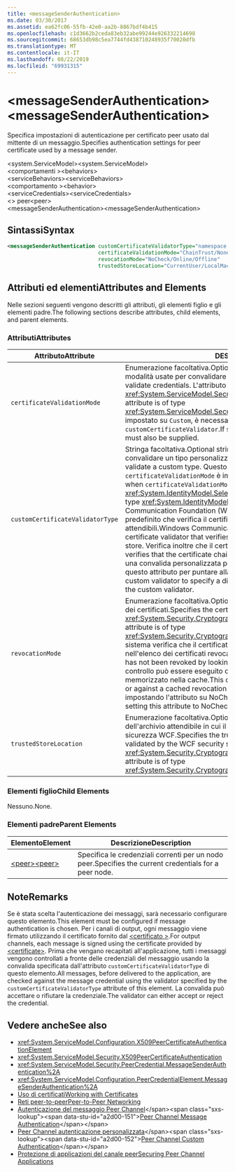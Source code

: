 ```yaml
---
title: <messageSenderAuthentication>
ms.date: 03/30/2017
ms.assetid: ea62fc06-55fb-42e0-aa2b-8867bdf4b415
ms.openlocfilehash: c1d3662b2ceda83eb32abe99244e926332214698
ms.sourcegitcommit: 68653db98c5ea7744fd438710248935f70020dfb
ms.translationtype: MT
ms.contentlocale: it-IT
ms.lasthandoff: 08/22/2019
ms.locfileid: "69931315"
---
```

# <a name="messagesenderauthentication"></a><span data-ttu-id="a2d00-101">\<messageSenderAuthentication></span><span class="sxs-lookup"><span data-stu-id="a2d00-101">\<messageSenderAuthentication></span></span>
<span data-ttu-id="a2d00-102">Specifica impostazioni di autenticazione per certificato peer usato dal mittente di un messaggio.</span><span class="sxs-lookup"><span data-stu-id="a2d00-102">Specifies authentication settings for peer certificate used by a message sender.</span></span>  
  
 <span data-ttu-id="a2d00-103">\<system.ServiceModel></span><span class="sxs-lookup"><span data-stu-id="a2d00-103">\<system.ServiceModel></span></span>  
<span data-ttu-id="a2d00-104">\<comportamenti ></span><span class="sxs-lookup"><span data-stu-id="a2d00-104">\<behaviors></span></span>  
<span data-ttu-id="a2d00-105">\<serviceBehaviors></span><span class="sxs-lookup"><span data-stu-id="a2d00-105">\<serviceBehaviors></span></span>  
<span data-ttu-id="a2d00-106">\<comportamento ></span><span class="sxs-lookup"><span data-stu-id="a2d00-106">\<behavior></span></span>  
<span data-ttu-id="a2d00-107">\<serviceCredentials></span><span class="sxs-lookup"><span data-stu-id="a2d00-107">\<serviceCredentials></span></span>  
<span data-ttu-id="a2d00-108">\<> peer</span><span class="sxs-lookup"><span data-stu-id="a2d00-108">\<peer></span></span>  
<span data-ttu-id="a2d00-109">\<messageSenderAuthentication></span><span class="sxs-lookup"><span data-stu-id="a2d00-109">\<messageSenderAuthentication></span></span>  
  
## <a name="syntax"></a><span data-ttu-id="a2d00-110">Sintassi</span><span class="sxs-lookup"><span data-stu-id="a2d00-110">Syntax</span></span>  
  
```xml  
<messageSenderAuthentication customCertificateValidatorType="namespace.typeName, [,AssemblyName] [,Version=version number] [,Culture=culture] [,PublicKeyToken=token]"
                             certificateValidationMode="ChainTrust/None/PeerTrust/PeerOrChainTrust/Custom"
                             revocationMode="NoCheck/Online/Offline"
                             trustedStoreLocation="CurrentUser/LocalMachine" />
```  
  
## <a name="attributes-and-elements"></a><span data-ttu-id="a2d00-111">Attributi ed elementi</span><span class="sxs-lookup"><span data-stu-id="a2d00-111">Attributes and Elements</span></span>  
 <span data-ttu-id="a2d00-112">Nelle sezioni seguenti vengono descritti gli attributi, gli elementi figlio e gli elementi padre.</span><span class="sxs-lookup"><span data-stu-id="a2d00-112">The following sections describe attributes, child elements, and parent elements.</span></span>  
  
### <a name="attributes"></a><span data-ttu-id="a2d00-113">Attributi</span><span class="sxs-lookup"><span data-stu-id="a2d00-113">Attributes</span></span>  
  
|<span data-ttu-id="a2d00-114">Attributo</span><span class="sxs-lookup"><span data-stu-id="a2d00-114">Attribute</span></span>|<span data-ttu-id="a2d00-115">DESCRIZIONE</span><span class="sxs-lookup"><span data-stu-id="a2d00-115">Description</span></span>|  
|---------------|-----------------|  
|`certificateValidationMode`|<span data-ttu-id="a2d00-116">Enumerazione facoltativa.</span><span class="sxs-lookup"><span data-stu-id="a2d00-116">Optional enumeration.</span></span> <span data-ttu-id="a2d00-117">Specifica una delle cinque modalità usate per convalidare credenziali.</span><span class="sxs-lookup"><span data-stu-id="a2d00-117">Specifies one of five modes used to validate credentials.</span></span> <span data-ttu-id="a2d00-118">L'attributo è di tipo <xref:System.ServiceModel.Security.X509CertificateValidationMode>.</span><span class="sxs-lookup"><span data-stu-id="a2d00-118">This attribute is of type <xref:System.ServiceModel.Security.X509CertificateValidationMode>.</span></span> <span data-ttu-id="a2d00-119">Se impostato su `Custom`, è necessario fornire anche un `customCertificateValidator`.</span><span class="sxs-lookup"><span data-stu-id="a2d00-119">If set to `Custom`, then a `customCertificateValidator` must also be supplied.</span></span>|  
|`customCertificateValidatorType`|<span data-ttu-id="a2d00-120">Stringa facoltativa.</span><span class="sxs-lookup"><span data-stu-id="a2d00-120">Optional string.</span></span> <span data-ttu-id="a2d00-121">Specifica un tipo e un assembly usati per convalidare un tipo personalizzato.</span><span class="sxs-lookup"><span data-stu-id="a2d00-121">Specifies a type and assembly used to validate a custom type.</span></span> <span data-ttu-id="a2d00-122">Questo attributo deve essere impostato quando `certificateValidationMode` è impostato su `Custom`.</span><span class="sxs-lookup"><span data-stu-id="a2d00-122">This attribute must be set when `certificateValidationMode` is set to `Custom`.</span></span> <span data-ttu-id="a2d00-123">L'attributo è di tipo <xref:System.IdentityModel.Selectors.X509CertificateValidator>.</span><span class="sxs-lookup"><span data-stu-id="a2d00-123">This attribute is of type <xref:System.IdentityModel.Selectors.X509CertificateValidator>.</span></span> <span data-ttu-id="a2d00-124">Windows Communication Foundation (WCF) fornisce un validator del certificato peer predefinito che verifica il certificato peer nell'archivio persone attendibili.</span><span class="sxs-lookup"><span data-stu-id="a2d00-124">Windows Communication Foundation (WCF) provides a default peer certificate validator that verifies the peer certificate against the trusted people store.</span></span> <span data-ttu-id="a2d00-125">Verifica inoltre che il certificato sia concatenato a una radice valida.</span><span class="sxs-lookup"><span data-stu-id="a2d00-125">It also verifies that the certificate chains up to a valid root.</span></span> <span data-ttu-id="a2d00-126">È possibile implementare una convalida personalizzata per specificare un comportamento diverso e usare questo attributo per puntare alla convalida personalizzata.</span><span class="sxs-lookup"><span data-stu-id="a2d00-126">You can implement a custom validator to specify a different behavior and use this attribute to point to the custom validator.</span></span>|  
|`revocationMode`|<span data-ttu-id="a2d00-127">Enumerazione facoltativa.</span><span class="sxs-lookup"><span data-stu-id="a2d00-127">Optional enumeration.</span></span> <span data-ttu-id="a2d00-128">Specifica la modalità di revoca dei certificati.</span><span class="sxs-lookup"><span data-stu-id="a2d00-128">Specifies the certificate revocation mode.</span></span> <span data-ttu-id="a2d00-129">L'attributo è di tipo <xref:System.Security.Cryptography.X509Certificates.X509RevocationMode>.</span><span class="sxs-lookup"><span data-stu-id="a2d00-129">This attribute is of type <xref:System.Security.Cryptography.X509Certificates.X509RevocationMode>.</span></span> <span data-ttu-id="a2d00-130">Il sistema verifica che il certificato peer non sia stato revocato cercandolo nell'elenco dei certificati revocati.</span><span class="sxs-lookup"><span data-stu-id="a2d00-130">The system verifies that the peer certificate has not been revoked by looking it up in the revoked certificate list.</span></span> <span data-ttu-id="a2d00-131">Questo controllo può essere eseguito controllando in linea o in un elenco di revoche memorizzato nella cache.</span><span class="sxs-lookup"><span data-stu-id="a2d00-131">This check can be performed either by checking online or against a cached revocation list.</span></span> <span data-ttu-id="a2d00-132">È possibile disattivare il controllo di revoca impostando l'attributo su NoCheck.</span><span class="sxs-lookup"><span data-stu-id="a2d00-132">Revocation checking can be turned off by setting this attribute to NoCheck.</span></span>|  
|`trustedStoreLocation`|<span data-ttu-id="a2d00-133">Enumerazione facoltativa.</span><span class="sxs-lookup"><span data-stu-id="a2d00-133">Optional enumeration.</span></span> <span data-ttu-id="a2d00-134">Specifica il percorso dell'archivio attendibile in cui il certificato peer viene convalidato dal sistema di sicurezza WCF.</span><span class="sxs-lookup"><span data-stu-id="a2d00-134">Specifies the trusted store location where the peer certificate is validated by the WCF security system.</span></span> <span data-ttu-id="a2d00-135">L'attributo è di tipo <xref:System.Security.Cryptography.X509Certificates.StoreLocation>.</span><span class="sxs-lookup"><span data-stu-id="a2d00-135">This attribute is of type <xref:System.Security.Cryptography.X509Certificates.StoreLocation>.</span></span>|  
  
### <a name="child-elements"></a><span data-ttu-id="a2d00-136">Elementi figlio</span><span class="sxs-lookup"><span data-stu-id="a2d00-136">Child Elements</span></span>  
 <span data-ttu-id="a2d00-137">Nessuno.</span><span class="sxs-lookup"><span data-stu-id="a2d00-137">None.</span></span>  
  
### <a name="parent-elements"></a><span data-ttu-id="a2d00-138">Elementi padre</span><span class="sxs-lookup"><span data-stu-id="a2d00-138">Parent Elements</span></span>  
  
|<span data-ttu-id="a2d00-139">Elemento</span><span class="sxs-lookup"><span data-stu-id="a2d00-139">Element</span></span>|<span data-ttu-id="a2d00-140">Descrizione</span><span class="sxs-lookup"><span data-stu-id="a2d00-140">Description</span></span>|  
|-------------|-----------------|  
|[<span data-ttu-id="a2d00-141">\<peer></span><span class="sxs-lookup"><span data-stu-id="a2d00-141">\<peer></span></span>](peer-of-servicecredentials.md)|<span data-ttu-id="a2d00-142">Specifica le credenziali correnti per un nodo peer.</span><span class="sxs-lookup"><span data-stu-id="a2d00-142">Specifies the current credentials for a peer node.</span></span>|  
  
## <a name="remarks"></a><span data-ttu-id="a2d00-143">Note</span><span class="sxs-lookup"><span data-stu-id="a2d00-143">Remarks</span></span>  
 <span data-ttu-id="a2d00-144">Se è stata scelta l'autenticazione dei messaggi, sarà necessario configurare questo elemento.</span><span class="sxs-lookup"><span data-stu-id="a2d00-144">This element must be configured if message authentication is chosen.</span></span> <span data-ttu-id="a2d00-145">Per i canali di output, ogni messaggio viene firmato utilizzando il certificato fornito dal [ \<certificato >](certificate-element.md).</span><span class="sxs-lookup"><span data-stu-id="a2d00-145">For output channels, each message is signed using the certificate provided by [\<certificate>](certificate-element.md).</span></span> <span data-ttu-id="a2d00-146">Prima che vengano recapitati all'applicazione, tutti i messaggi vengono controllati a fronte delle credenziali del messaggio usando la convalida specificata dall'attributo `customCertificateValidatorType` di questo elemento.</span><span class="sxs-lookup"><span data-stu-id="a2d00-146">All messages, before delivered to the application, are checked against the message credential using the validator specified by the `customCertificateValidatorType` attribute of this element.</span></span> <span data-ttu-id="a2d00-147">La convalida può accettare o rifiutare la credenziale.</span><span class="sxs-lookup"><span data-stu-id="a2d00-147">The validator can either accept or reject the credential.</span></span>  
  
## <a name="see-also"></a><span data-ttu-id="a2d00-148">Vedere anche</span><span class="sxs-lookup"><span data-stu-id="a2d00-148">See also</span></span>

- <xref:System.ServiceModel.Configuration.X509PeerCertificateAuthenticationElement>
- <xref:System.ServiceModel.Security.X509PeerCertificateAuthentication>
- <xref:System.ServiceModel.Security.PeerCredential.MessageSenderAuthentication%2A>
- <xref:System.ServiceModel.Configuration.PeerCredentialElement.MessageSenderAuthentication%2A>
- [<span data-ttu-id="a2d00-149">Uso di certificati</span><span class="sxs-lookup"><span data-stu-id="a2d00-149">Working with Certificates</span></span>](../../../wcf/feature-details/working-with-certificates.md)
- [<span data-ttu-id="a2d00-150">Reti peer-to-peer</span><span class="sxs-lookup"><span data-stu-id="a2d00-150">Peer-to-Peer Networking</span></span>](../../../wcf/feature-details/peer-to-peer-networking.md)
- <span data-ttu-id="a2d00-151">[Autenticazione del messaggio Peer Channel](https://docs.microsoft.com/previous-versions/dotnet/netframework-3.5/aa967730(v=vs.90))</span><span class="sxs-lookup"><span data-stu-id="a2d00-151">[Peer Channel Message Authentication](https://docs.microsoft.com/previous-versions/dotnet/netframework-3.5/aa967730(v=vs.90))</span></span>
- <span data-ttu-id="a2d00-152">[Peer Channel autenticazione personalizzata](https://docs.microsoft.com/previous-versions/dotnet/netframework-3.5/ms751447(v=vs.90))</span><span class="sxs-lookup"><span data-stu-id="a2d00-152">[Peer Channel Custom Authentication](https://docs.microsoft.com/previous-versions/dotnet/netframework-3.5/ms751447(v=vs.90))</span></span>
- [<span data-ttu-id="a2d00-153">Protezione di applicazioni del canale peer</span><span class="sxs-lookup"><span data-stu-id="a2d00-153">Securing Peer Channel Applications</span></span>](../../../wcf/feature-details/securing-peer-channel-applications.md)
